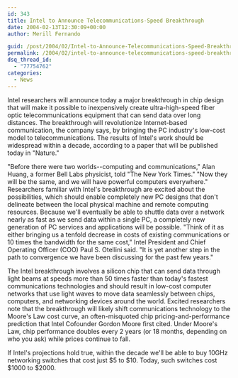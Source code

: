 ```yaml
---
id: 343
title: Intel to Announce Telecommunications-Speed Breakthrough
date: 2004-02-13T12:30:09+00:00
author: Merill Fernando

guid: /post/2004/02/Intel-to-Announce-Telecommunications-Speed-Breakthrough.aspx
permalink: /2004/02/intel-to-announce-telecommunications-speed-breakthrough/
dsq_thread_id:
  - "77754762"
categories:
  - News
---
```

<body xmlns="http://www.w3.org/1999/xhtml">
    <div class="Section1">
        <p class="MsoNormal">
            Intel researchers will announce today a major breakthrough in chip design that will
            make it possible to inexpensively create ultra-high-speed fiber optic telecommunications
            equipment that can send data over long distances. The breakthrough will revolutionize
            Internet-based communication, the company says, by bringing the PC industry's low-cost
            model to telecommunications. The results of Intel's work should be widespread within
            a decade, according to a paper that will be published today in "Nature."
        </p>
        <p class="MsoNormal">
            "Before there were two worlds--computing and communications," Alan Huang, a former
            Bell Labs physicist, told "The New York Times." "Now they will be the same, and we
            will have powerful computers everywhere." Researchers familiar with Intel's breakthrough
            are excited about the possibilities, which should enable completely new PC designs
            that don't delineate between the local physical machine and remote computing resources.
            Because we'll eventually be able to shuttle data over a network nearly as fast as
            we send data within a single PC, a completely new generation of PC services and applications
            will be possible. "Think of it as either bringing us a tenfold decrease in costs of
            existing communications or 10 times the bandwidth for the same cost," Intel President
            and Chief Operating Officer (COO) Paul S. Otellini said. "It is yet another step in
            the path to convergence we have been discussing for the past few years."
        </p>
        <p class="MsoNormal">
            The Intel breakthrough involves a silicon chip that can send data through light beams
            at speeds more than 50 times faster than today's fastest communications technologies
            and should result in low-cost computer networks that use light waves to move data
            seamlessly between chips, computers, and networking devices around the world. Excited
            researchers note that the breakthrough will likely shift communications technology
            to the Moore's Law cost curve, an often-misquoted chip pricing-and-performance prediction
            that Intel Cofounder Gordon Moore first cited. Under Moore's Law, chip performance
            doubles every 2 years (or 18 months, depending on who you ask) while prices continue
            to fall.
        </p>
        <p class="MsoNormal">
            If Intel's projections hold true, within the decade we'll be able to buy 10GHz networking
            switches that cost just $5 to $10. Today, such switches cost $1000 to $2000.
        </p>
    </div>
</body>